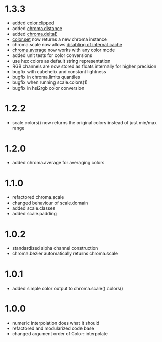 # 1.3.3

* added [color.clipped](https://gka.github.io/chroma.js/#color-clipped) 
* added [chroma.distance](https://gka.github.io/chroma.js/#chroma-distance)
* added [chroma.deltaE](https://gka.github.io/chroma.js/#chroma-deltae)
* [color.set](https://gka.github.io/chroma.js/#color-set) now returns a new chroma instance
* chroma.scale now allows [disabling of internal cache](https://gka.github.io/chroma.js/#scale-cache)
* [chroma.average](https://gka.github.io/chroma.js/#chroma-average) now works with any color mode
* added unit tests for color conversions
* use hex colors as default string representation
* RGB channels are now stored as floats internally for higher precision
* bugfix with cubehelix and constant lightness
* bugfix in chroma.limits quantiles
* bugfix when running scale.colors(1)
* bugfix in hsi2rgb color conversion

# 1.2.2

* scale.colors() now returns the original colors instead of just min/max range

# 1.2.0

* added chroma.average for averaging colors

# 1.1.0

* refactored chroma.scale
* changed behaviour of scale.domain
* added scale.classes
* added scale.padding

# 1.0.2

* standardized alpha channel construction
* chroma.bezier automatically returns chroma.scale

# 1.0.1

* added simple color output to chroma.scale().colors()

# 1.0.0

* numeric interpolation does what it should
* refactored and modularized code base
* changed argument order of Color::interpolate 
